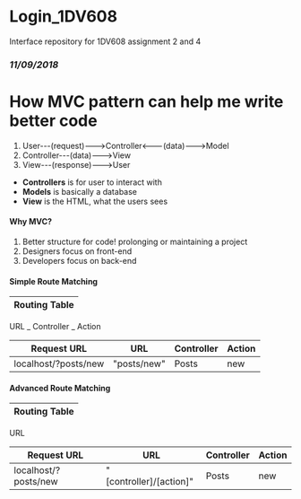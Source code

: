# Login_1DV608
Interface repository for 1DV608 assignment 2 and 4


### _11/09/2018_

# How MVC pattern can help me write better code

1. User---(request)--->Controller<---(data)--->Model
2. Controller---(data)--->View
3. View---(response)--->User

* **Controllers** is for user to interact with
* **Models** is basically a database
* **View** is the HTML, what the users sees

#### Why MVC?
1. Better structure for code! prolonging or maintaining a project 
2. Designers focus on front-end
3. Developers focus on back-end

#### Simple Route Matching

Routing Table |
 ---------- |
URL _ Controller _ Action

Request URL | URL | Controller | Action
 ---------- | --- | ---------- | ------
localhost/?posts/new | "posts/new" | Posts | new

#### Advanced Route Matching

Routing Table |
 ---------- |
URL

Request URL | URL | Controller | Action
 ---------- | --- | ---------- | ------
localhost/?posts/new | "[controller]/[action]" | Posts | new